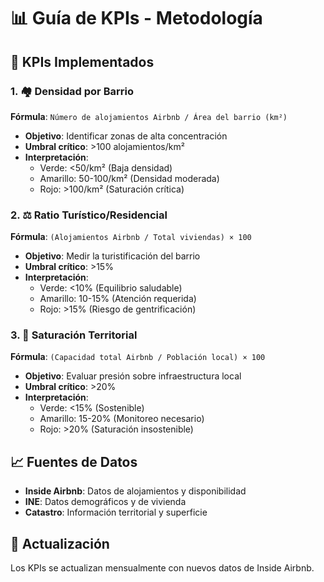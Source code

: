 # 📊 Guía de KPIs - Metodología

## 🎯 KPIs Implementados

### 1. 🏘️ Densidad por Barrio
**Fórmula**: `Número de alojamientos Airbnb / Área del barrio (km²)`

- **Objetivo**: Identificar zonas de alta concentración
- **Umbral crítico**: >100 alojamientos/km²
- **Interpretación**: 
  - Verde: <50/km² (Baja densidad)
  - Amarillo: 50-100/km² (Densidad moderada)
  - Rojo: >100/km² (Saturación crítica)

### 2. ⚖️ Ratio Turístico/Residencial
**Fórmula**: `(Alojamientos Airbnb / Total viviendas) × 100`

- **Objetivo**: Medir la turistificación del barrio
- **Umbral crítico**: >15%
- **Interpretación**:
  - Verde: <10% (Equilibrio saludable)
  - Amarillo: 10-15% (Atención requerida)
  - Rojo: >15% (Riesgo de gentrificación)

### 3. 🚨 Saturación Territorial
**Fórmula**: `(Capacidad total Airbnb / Población local) × 100`

- **Objetivo**: Evaluar presión sobre infraestructura local
- **Umbral crítico**: >20%
- **Interpretación**:
  - Verde: <15% (Sostenible)
  - Amarillo: 15-20% (Monitoreo necesario)
  - Rojo: >20% (Saturación insostenible)

## 📈 Fuentes de Datos

- **Inside Airbnb**: Datos de alojamientos y disponibilidad
- **INE**: Datos demográficos y de vivienda
- **Catastro**: Información territorial y superficie

## 🔄 Actualización

Los KPIs se actualizan mensualmente con nuevos datos de Inside Airbnb.
